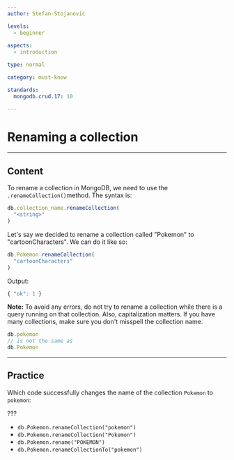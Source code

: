 ```yaml
---
author: Stefan-Stojanovic

levels:
  - beginner
  
aspects:
  - introduction

type: normal

category: must-know

standards: 
  mongodb.crud.17: 10

---
```

# Renaming a collection
---
## Content

To rename a collection in MongoDB, we need to use the `.renameCollection()`method. The syntax is:
```javascript
db.collection_name.renameCollection(
  "<string>"
)
```

Let's say we decided to rename a collection called "Pokemon" to "cartoonCharacters". We can do it like so:
```javascript
db.Pokemon.renameCollection(
  "cartoonCharacters"
)
```
Output:
```javascript
{ "ok": 1 }
```

**Note:** To avoid any errors, do not try to rename a collection while there is a query running on that collection. Also, capitalization matters. If you have many collections, make sure you don't misspell the collection name.

```javascript
db.pokemon
// is not the same as
db.Pokemon
```

---
## Practice

Which code successfully changes the name of the collection `Pokemon` to `pokemon`:

???

* `db.Pokemon.renameCollection("pokemon")`
* `db.Pokemon.renameCollection("Pokemon")`
* `db.Pokemon.rename("POKEMON")`
* `db.Pokemon.renameCollectionTo("pokemon")`
